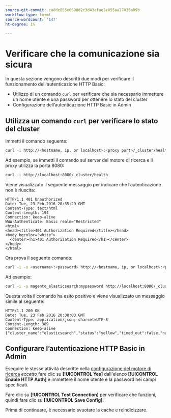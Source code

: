 ```yaml
---
source-git-commit: ca8dc855e0598d2c3d43afae2e055aa27035a09b
workflow-type: tm+mt
source-wordcount: '147'
ht-degree: 1%

---
```

# Verificare che la comunicazione sia sicura

In questa sezione vengono descritti due modi per verificare il funzionamento dell&#39;autenticazione HTTP Basic:

* Utilizzo di un comando `curl` per verificare che sia necessario immettere un nome utente e una password per ottenere lo stato del cluster
* Configurazione dell’autenticazione HTTP Basic in Admin

## Utilizza un comando `curl` per verificare lo stato del cluster

Immetti il comando seguente:

```bash
curl -i http://<hostname, ip, or localhost>:<proxy port>/_cluster/health
```

Ad esempio, se immetti il comando sul server del motore di ricerca e il proxy utilizza la porta 8080:

```bash
curl -i http://localhost:8080/_cluster/health
```

Viene visualizzato il seguente messaggio per indicare che l’autenticazione non è riuscita:

```
HTTP/1.1 401 Unauthorized
Date: Tue, 23 Feb 2016 20:35:29 GMT
Content-Type: text/html
Content-Length: 194
Connection: keep-alive
WWW-Authenticate: Basic realm="Restricted"
<html>
<head><title>401 Authorization Required</title></head>
<body bgcolor="white">
  <center><h1>401 Authorization Required</h1></center>
</body>
</html>
```

Ora prova il seguente comando:

```bash
curl -i -u <username>:<password> http://<hostname, ip, or localhost>:<proxy port>/_cluster/health
```

Ad esempio:

```bash
curl -i -u magento_elasticsearch:mypassword http://localhost:8080/_cluster/health
```

Questa volta il comando ha esito positivo e viene visualizzato un messaggio simile al seguente:

```
HTTP/1.1 200 OK
Date: Tue, 23 Feb 2016 20:38:03 GMT
Content-Type: application/json; charset=UTF-8
Content-Length: 389
Connection: keep-alive
{"cluster_name":"elasticsearch","status":"yellow","timed_out":false,"number_of_nodes":1,"number_of_data_nodes":1,"active_primary_shards":5,"active_shards":5,"relocating_shards":0,"initializing_shards":0,"unassigned_shards":5,"delayed_unassigned_shards":0,"number_of_pending_tasks":0,"number_of_in_flight_fetch":0,"task_max_waiting_in_queue_millis":0,"active_shards_percent_as_number":50.0}
```

## Configurare l’autenticazione HTTP Basic in Admin

Eseguire le stesse attività descritte nella [configurazione del motore di ricerca](../configuration/search/configure-search-engine.md) *eccetto* fare clic su **[!UICONTROL Yes]** dall&#39;elenco **[!UICONTROL Enable HTTP Auth]** e immettere il nome utente e la password nei campi specificati.

Fare clic su **[!UICONTROL Test Connection]** per verificare che funzioni, quindi fare clic su **[!UICONTROL Save Config]**.

Prima di continuare, è necessario svuotare la cache e reindicizzare.
